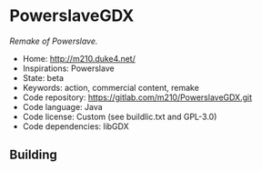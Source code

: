 # PowerslaveGDX

_Remake of Powerslave._

- Home: http://m210.duke4.net/
- Inspirations: Powerslave
- State: beta
- Keywords: action, commercial content, remake
- Code repository: https://gitlab.com/m210/PowerslaveGDX.git
- Code language: Java
- Code license: Custom (see buildlic.txt and GPL-3.0)
- Code dependencies: libGDX

## Building
